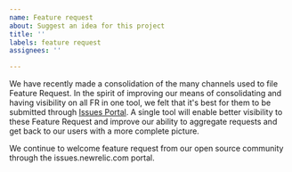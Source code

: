 ```yaml
---
name: Feature request
about: Suggest an idea for this project
title: ''
labels: feature request
assignees: ''

---
```


We have recently made a consolidation of the many channels used to file Feature Request.  In the spirit of improving our means of consolidating and having visibility on all FR in one tool, we felt that it's best for them to be submitted through [Issues Portal](issues.newrelic.com). A single tool will enable better visibility to these Feature Request and improve our ability to aggregate requests and get back to our users with a more complete picture. 

We continue to welcome feature request from our open source community through the issues.newrelic.com portal.  

